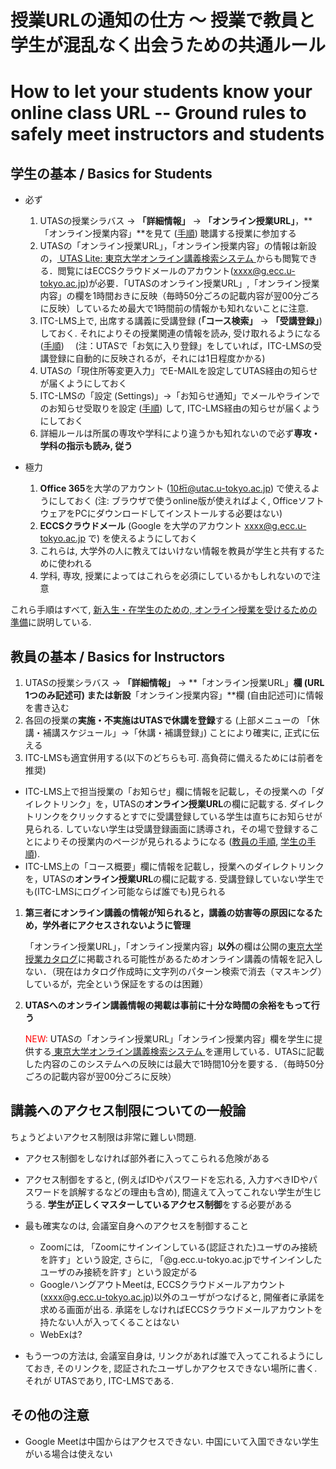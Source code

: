 
授業URLの通知の仕方 〜 授業で教員と学生が混乱なく出会うための共通ルール
=========================================

How to let your students know your online class URL -- Ground rules to safely meet instructors and students
=========================================


学生の基本 / Basics for Students
--------------------------------------------

* 必ず
  1. UTASの授業シラバス -> **「詳細情報」** -> **「オンライン授業URL」**，**「オンライン授業内容」**を見て ([手順](https://youtu.be/J9dnXmFiIcI)) 聴講する授業に参加する
  1. UTASの「オンライン授業URL」，「オンライン授業内容」の情報は新設の，<a href="https://utelecon-directory.adm.u-tokyo.ac.jp/"> UTAS Lite: 東京大学オンライン講義検索システム </a>からも閲覧できる．閲覧にはECCSクラウドメールのアカウント(xxxx@g.ecc.u-tokyo.ac.jp)が必要．「UTASのオンライン授業URL」,「オンライン授業内容」の欄を1時間おきに反映（毎時50分ごろの記載内容が翌00分ごろに反映）しているため最大で1時間前の情報かも知れないことに注意.
  1. ITC-LMS上で, 出席する講義に受講登録 (**「コース検索」** -> **「受講登録」**)しておく. それによりその授業関連の情報を読み, 受け取れるようになる ([手順](https://youtu.be/sPmkBQOXeR4))　
  (注：UTASで「お気に入り登録」をしていれば，ITC-LMSの受講登録に自動的に反映されるが，それには1日程度かかる)
  1. UTASの「現住所等変更入力」でE-MAILを設定してUTAS経由の知らせが届くようにしておく
  1. ITC-LMSの「設定 (Settings)」->「お知らせ通知」でメールやラインでのお知らせ受取りを設定 ([手順](https://youtu.be/xAur5zar5Sc)) して, ITC-LMS経由の知らせが届くようにしておく
  1. 詳細ルールは所属の専攻や学科により違うかも知れないので必ず**専攻・学科の指示も読み, 従う**

* 極力
  1. **Office 365**を大学のアカウント (10桁@utac.u-tokyo.ac.jp) で使えるようにしておく (注: ブラウザで使うonline版が使えればよく, OfficeソフトウェアをPCにダウンロードしてインストールする必要はない)
  1. **ECCSクラウドメール** (Google を大学のアカウント xxxx@g.ecc.u-tokyo.ac.jp で) を使えるようにしておく
  1. これらは, 大学外の人に教えてはいけない情報を教員が学生と共有するために使われる
  1. 学科, 専攻, 授業によってはこれらを必須にしているかもしれないので注意

これら手順はすべて, [新入生・在学生のための, オンライン授業を受けるための準備](../../oc/)に説明している.
 
教員の基本 / Basics for Instructors
--------------------------------------------

1. UTASの授業シラバス -> **「詳細情報」** -> **「オンライン授業URL」**欄 (URL 1つのみ記述可) または新設**「オンライン授業内容」**欄 (自由記述可)に情報を書き込む
1. 各回の授業の**実施・不実施はUTASで休講を登録**する (上部メニューの 「休講・補講スケジュール」->「休講・補講登録」) ことにより確実に, 正式に伝える
1. ITC-LMSも適宜併用する(以下のどちらも可. 高負荷に備えるためには前者を推奨)
  * ITC-LMS上で担当授業の「お知らせ」欄に情報を記載し，その授業への「ダイレクトリンク」を，UTASの**オンライン授業URL**の欄に記載する. ダイレクトリンクをクリックするとすでに受講登録している学生は直ちにお知らせが見られる. していない学生は受講登録画面に誘導され，その場で登録することによりその授業内のページが見られるようになる ([教員の手順](https://youtu.be/hKlQPODT8DQ), [学生の手順](https://youtu.be/sPmkBQOXeR4)).
  * ITC-LMS上の「コース概要」欄に情報を記載し，授業へのダイレクトリンクを，UTASの**オンライン授業URL**の欄に記載する. 受講登録していない学生でも(ITC-LMSにログイン可能ならば誰でも)見られる
1. **第三者にオンライン講義の情報が知られると，講義の妨害等の原因になるため，学外者にアクセスされないように管理**

    「オンライン授業URL」，「オンライン授業内容」**以外**の欄は公開の<a href="https://catalog.he.u-tokyo.ac.jp/" target="_blank">東京大学授業カタログ</a>に掲載される可能性があるためオンライン講義の情報を記入しない．（現在はカタログ作成時に文字列のパターン検索で消去（マスキング）しているが，完全という保証をするのは困難）
1. **UTASへのオンライン講義情報の掲載は事前に十分な時間の余裕をもって行う**

    <font color="red">NEW:</font> UTASの「オンライン授業URL」「オンライン授業内容」欄を学生に提供する<a href="https://utelecon-directory.adm.u-tokyo.ac.jp/" target="_blank"> 東京大学オンライン講義検索システム </a>を運用している．UTASに記載した内容のこのシステムへの反映には最大で1時間10分を要する．（毎時50分ごろの記載内容が翌00分ごろに反映）

講義へのアクセス制限についての一般論
--------------------------------------------

ちょうどよいアクセス制限は非常に難しい問題.

* アクセス制御をしなければ部外者に入ってこられる危険がある
* アクセス制御をすると, (例えばIDやパスワードを忘れる, 入力すべきIDやパスワードを誤解するなどの理由も含め), 間違えて入ってこれない学生が生じうる. **学生が正しくマスターしているアクセス制御**をする必要がある

* 最も確実なのは, 会議室自身へのアクセスを制御すること
  * Zoomには, 「Zoomにサインインしている(認証された)ユーザのみ接続を許す」という設定, さらに, 「@g.ecc.u-tokyo.ac.jpでサインインしたユーザのみ接続を許す」という設定がる
  * GoogleハングアウトMeetは, ECCSクラウドメールアカウント(xxxx@g.ecc.u-tokyo.ac.jp)以外のユーザがつなげると, 開催者に承諾を求める画面が出る. 承諾をしなければECCSクラウドメールアカウントを持たない人が入ってくることはない
  * WebExは?

* もう一つの方法は, 会議室自身は, リンクがあれば誰で入ってこれるようにしておき, そのリンクを, 認証されたユーザしかアクセスできない場所に書く. それが UTASであり, ITC-LMSである.

その他の注意
-----------------------

* Google Meetは中国からはアクセスできない. 中国にいて入国できない学生がいる場合は使えない

